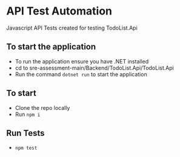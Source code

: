 # API Test Automation

Javascript API Tests created for testing TodoList.Api 

## To start the application
- To run the application ensure you have .NET installed 
- cd to sre-assessment-main/Backend/TodoList.Api/TodoList.Api
- Run the command `dotnet run` to start the application 

## To start
- Clone the repo locally
- Run `npm i`

## Run Tests
- `npm test`
